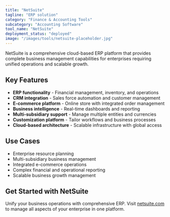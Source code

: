 ```yaml
---
title: "NetSuite"
tagline: "ERP solution"
category: "Finance & Accounting Tools"
subcategory: "Accounting Software"
tool_name: "NetSuite"
deployment_status: "deployed"
image: "/images/tools/netsuite-placeholder.jpg"
---
```

NetSuite is a comprehensive cloud-based ERP platform that provides complete business management capabilities for enterprises requiring unified operations and scalable growth.

## Key Features

- **ERP functionality** - Financial management, inventory, and operations
- **CRM integration** - Sales force automation and customer management
- **E-commerce platform** - Online store with integrated order management
- **Business intelligence** - Real-time dashboards and reporting
- **Multi-subsidiary support** - Manage multiple entities and currencies
- **Customization platform** - Tailor workflows and business processes
- **Cloud-based architecture** - Scalable infrastructure with global access

## Use Cases

- Enterprise resource planning
- Multi-subsidiary business management
- Integrated e-commerce operations
- Complex financial and operational reporting
- Scalable business growth management

## Get Started with NetSuite

Unify your business operations with comprehensive ERP. Visit [netsuite.com](https://www.netsuite.com) to manage all aspects of your enterprise in one platform.